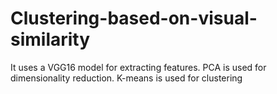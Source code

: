 # Clustering-based-on-visual-similarity
It uses a VGG16 model for extracting features. PCA is used for dimensionality reduction. K-means is used for clustering
